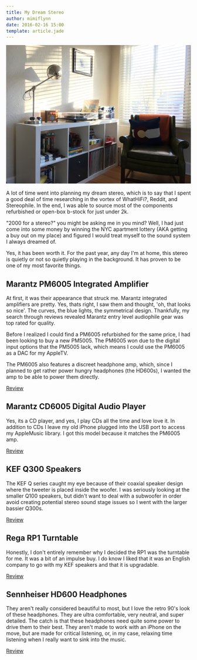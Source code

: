 ```yaml
---
title: My Dream Stereo
author: mimiflynn
date: 2016-02-16 15:00
template: article.jade
---
```


![Stereo](images/IMG_0401.jpg)

A lot of time went into planning my dream stereo, which is to say that I spent a good deal of time researching in the vortex of WhatHiFi?, Reddit, and Stereophile. In the end, I was able to source most of the components refurbished or open-box b-stock for just under 2k.

"2000 for a stereo?" you might be asking me in you mind? Well, I had just come into some money by winning the NYC apartment lottery (AKA getting a buy out on my place) and figured I would treat myself to the sound system I always dreamed of.

Yes, it has been worth it. For the past year, any day I'm at home, this stereo is quietly or not so quietly playing in the background. It has proven to be one of my most favorite things.

<span class="more"></span>

## Marantz PM6005 Integrated Amplifier

At first, it was their appearance that struck me. Marantz integrated amplifiers are pretty. Yes, thats right, I saw them and thought, 'oh, that looks so nice'. The curves, the blue lights, the symmetrical design. Thankfully, my search through reviews revealed Marantz entry level audiophile gear was top rated for quality.

Before I realized I could find a PM6005 refurbished for the same price, I had been looking to buy a new PM5005. The PM6005 won due to the digital input options that the PM5005 lack, which means I could use the PM6005 as a DAC for my AppleTV.

The PM6005 also features a discreet headphone amp, which, since I planned to get rather power hungry headphones (the HD600s), I wanted the amp to be able to power them directly.

[Review][1]

## Marantz CD6005 Digital Audio Player

Yes, its a CD player, and yes, I play CDs all the time and love love it. In addition to CDs I leave my old iPhone plugged into the USB port to access my AppleMusic library. I got this model because it matches the PM6005 amp.

[Review][2]

## KEF Q300 Speakers

The KEF Q series caught my eye because of their coaxial speaker design where the tweeter is placed inside the woofer. I was seriously looking at the smaller Q100 speakers, but didn't want to deal with a subwoofer in order avoid creating potential stereo sound stage issues so I went with the larger bassier Q300s.

[Review][3]

## Rega RP1 Turntable

Honestly, I don't entirely remember why I decided the RP1 was the turntable for me. It was a bit of an impulse buy. I do know I liked that it was an English company to go with my KEF speakers and that it is upgradable.

[Review][4]

## Sennheiser HD600 Headphones

They aren't really considered beautiful to most, but I love the retro 90's look of these headphones. They are ultra comfortable, very neutral, and super detailed. The catch is that these headphones need quite some power to drive them to their best. They aren't made to work with an iPhone on the move, but are made for critical listening, or, in my case, relaxing time listening when I really want to sink into the music.

[Review][5]

[1]: http://www.whathifi.com/marantz/pm6005/review
[2]: http://www.whathifi.com/marantz/cd6005/review
[3]: http://www.whathifi.com/kef/q300/review
[4]: http://www.whathifi.com/rega/rp1/review
[5]: http://www.stereophile.com/headphones/408/
